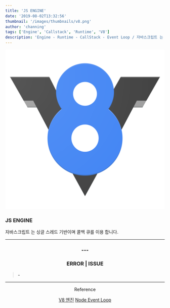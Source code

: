 ```yaml
---
title: 'JS ENGINE'
date: '2019-08-02T13:32:56'
thumbnail: '/images/thumbnails/v8.png'
author: 'channing'
tags: ['Engine', 'Callstack', 'Runtime', 'V8']
description: 'Engine - Runtime - CallStack - Event Loop / 자바스크립트 는 싱글 스레드 기반이며 콜백 큐를 이용 합니다.'
---
```


![v](./v.png)

### JS ENGINE

자바스크립트 는 싱글 스레드 기반이며 콜백 큐를 이용 합니다.

---

<center>

### ---

### ERROR | ISSUE

</center>

> <b> - </b>

---

<center>
Reference <br>

[V8 엔진](https://engineering.huiseoul.com/%EC%9E%90%EB%B0%94%EC%8A%A4%ED%81%AC%EB%A6%BD%ED%8A%B8%EB%8A%94-%EC%96%B4%EB%96%BB%EA%B2%8C-%EC%9E%91%EB%8F%99%ED%95%98%EB%8A%94%EA%B0%80-%EC%97%94%EC%A7%84-%EB%9F%B0%ED%83%80%EC%9E%84-%EC%BD%9C%EC%8A%A4%ED%83%9D-%EA%B0%9C%EA%B4%80-ea47917c8442)
[Node Event Loop](https://medium.com/preezma/node-js-event-loop-architecture-go-deeper-node-core-c96b4cec7aa4)

</center>
